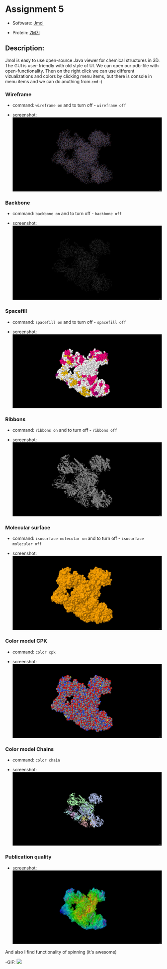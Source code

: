 # Assignment 5


- Software: [Jmol](https://jmol.sourceforge.net/)

- Protein: [7M7I](https://www.rcsb.org/structure/7M7I)

## Description:

Jmol is easy to use open-source Java viewer for chemical structures in 3D. The GUI is user-friendly with old style of UI. We can open our pdb-file with open-functionality. Then on the right click we can use different vizualizations and colors by clicking menu items, but there is console in menu items and we can do anuthing from `cmd` :) 

### Wireframe

- command: `wireframe on`  and to turn off - `wireframe off`

- screenshot:
![](images/wireframe.jpg)

### Backbone

- command: `backbone on`  and to turn off - `backbone off`

- screenshot:
![](images/backbone.jpg)

### Spacefill

- command: `spacefill on`  and to turn off - `spacefill off`

- screenshot:
![](images/spacefill.jpg)


### Ribbons

- command: `ribbons on`  and to turn off - `ribbons off`

- screenshot:
![](images/ribbons.jpg)


### Molecular surface 

- command: `isosurface molecular on`  and to turn off - `isosurface molecular off`

- screenshot:
![](images/molecular_surface.jpg)


### Color model CPK 

- command: `color cpk` 

- screenshot:
![](images/cpk.jpg)


### Color model Chains 

- command: `color chain` 

- screenshot:
![](images/chains.jpg)


### Publication quality

- screenshot:
![](images/quality.jpg)

And also I find functionality of spinning (it's awesome)

-GIF:
![](images/7m7i.pdb.gif)
